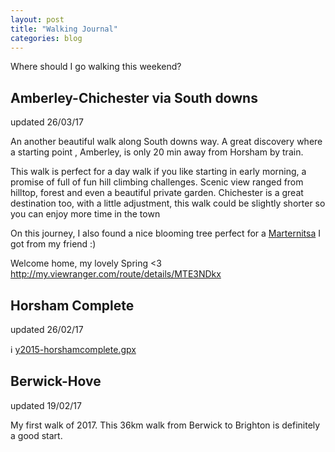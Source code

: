 ```yaml
---
layout: post
title: "Walking Journal"
categories: blog
---
```

Where should I go walking this weekend?

## Amberley-Chichester via South downs
updated 26/03/17

An another beautiful walk along South downs way. A great discovery where a starting point , Amberley, is only 20 min away from Horsham by train.

This walk is perfect for a day walk if you like starting in early morning, a promise of full of fun hill climbing challenges. Scenic view ranged from hilltop, forest and even a beautiful private garden. 
Chichester is a great destination too, with a little adjustment, this walk could be slightly shorter so you can enjoy more time in the town

On this journey, I also found a nice blooming tree perfect for a [Marternitsa](https://en.wikipedia.org/wiki/Martenitsa) I got from my friend :)

Welcome home, my lovely Spring <3  
<http://my.viewranger.com/route/details/MTE3NDkx>

## Horsham Complete
updated 26/02/17

:information_source: [y2015-horshamcomplete.gpx](/data/y2015-horshamcomplete.gpx)

## Berwick-Hove
updated 19/02/17

My first walk of 2017. This 36km walk from Berwick to Brighton is definitely a good start.